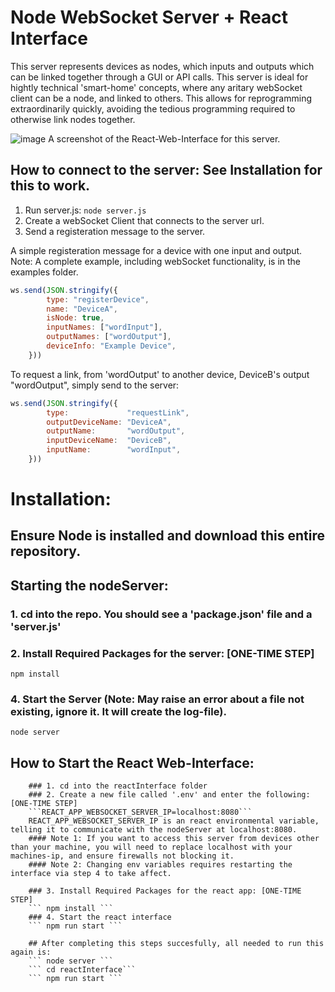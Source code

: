 # Node WebSocket Server + React Interface

This server represents devices as nodes, which inputs and outputs which can be linked together through a GUI or API calls. This server is ideal for hightly technical 'smart-home' concepts, where any aritary webSocket client can be a node, and linked to others. This allows for reprogramming extraordinarily quickly, avoiding the tedious programming required to otherwise link nodes together.

![image](https://github.com/TheTheoM/nodeServer/assets/103237702/cb0113df-60a5-44d3-ad96-f09925294ba7)
A screenshot of the React-Web-Interface for this server. 


## How to connect to the server: See Installation for this to work.

1. Run server.js:  ```node server.js```
2. Create a webSocket Client that connects to the server url.
3. Send a registeration message to the server.

A simple registeration message for a device with one input and output. Note: A complete example, including webSocket functionality, is in the examples folder.

```js
ws.send(JSON.stringify({
        type: "registerDevice",
        name: "DeviceA", 
        isNode: true,
        inputNames: ["wordInput"],
        outputNames: ["wordOutput"],
        deviceInfo: "Example Device",
    }))
```

To request a link, from 'wordOutput' to another device, DeviceB's output "wordOutput", simply send to the server: 

```js
ws.send(JSON.stringify({
        type:             "requestLink",
        outputDeviceName: "DeviceA",
        outputName:       "wordOutput",
        inputDeviceName:  "DeviceB",
        inputName:        "wordInput",
    }))
```

# Installation:

## Ensure Node is installed and download this entire repository. 

## Starting the nodeServer:
### 1. cd into the repo. You should see a 'package.json' file and a 'server.js'
### 2. Install Required Packages for the server: [ONE-TIME STEP]
``` npm install ```
### 4. Start the Server (Note: May raise an error about a file not existing, ignore it. It will create the log-file).
``` node server ```

## How to Start the React Web-Interface:
        ### 1. cd into the reactInterface folder
        ### 2. Create a new file called '.env' and enter the following: [ONE-TIME STEP]
        ```REACT_APP_WEBSOCKET_SERVER_IP=localhost:8080```
        REACT_APP_WEBSOCKET_SERVER_IP is an react environmental variable, telling it to communicate with the nodeServer at localhost:8080. 
        #### Note 1: If you want to access this server from devices other than your machine, you will need to replace localhost with your machines-ip, and ensure firewalls not blocking it.
        #### Note 2: Changing env variables requires restarting the interface via step 4 to take affect.
        
        ### 3. Install Required Packages for the react app: [ONE-TIME STEP]
        ``` npm install ```
        ### 4. Start the react interface
        ``` npm run start ```
        
        ## After completing this steps succesfully, all needed to run this again is:
        ``` node server ```
        ``` cd reactInterface```
        ``` npm run start ```

